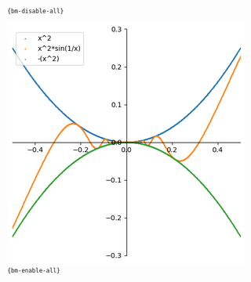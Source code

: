 `{bm-disable-all}`

![Graph(s) of x^2,x^2*sin(1/x),-(x^2)](calculus_7853c8df6d9692446fc2f1bdf5e75dc9.png)
`{bm-enable-all}`


